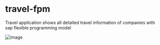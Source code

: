 # travel-fpm
Travel application shows all detailed travel information of companies with sap flexible programming model 

![image](https://github.com/aalpkilic/travel-fpm/assets/140668696/ece10f01-c89e-42dc-a931-06b2dbff1ea1)
